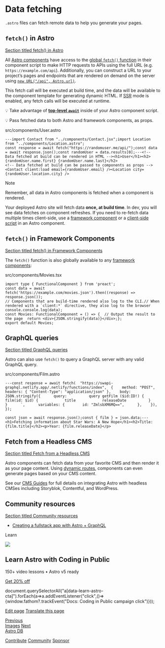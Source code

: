 Data fetching
=============

`.astro` files can fetch remote data to help you generate your pages.

`fetch()` in Astro
------------------

[Section titled fetch() in Astro](#fetch-in-astro)

All [Astro components](/en/basics/astro-components/) have access to the [global `fetch()` function](https://developer.mozilla.org/en-US/docs/Web/API/fetch) in their component script to make HTTP requests to APIs using the full URL (e.g. `https://example.com/api`). Additionally, you can construct a URL to your project’s pages and endpoints that are rendered on demand on the server using [`new URL("/api", Astro.url)`](/en/reference/api-reference/#url).

This fetch call will be executed at build time, and the data will be available to the component template for generating dynamic HTML. If [SSR](/en/guides/on-demand-rendering/) mode is enabled, any fetch calls will be executed at runtime.

💡 Take advantage of [**top-level `await`**](https://developer.mozilla.org/en-US/docs/Web/JavaScript/Reference/Operators/await#top_level_await) inside of your Astro component script.

💡 Pass fetched data to both Astro and framework components, as props.

src/components/User.astro

    ---import Contact from "../components/Contact.jsx";import Location from "../components/Location.astro";
    const response = await fetch("https://randomuser.me/api/");const data = await response.json();const randomUser = data.results[0];---<!-- Data fetched at build can be rendered in HTML --><h1>User</h1><h2>{randomUser.name.first} {randomUser.name.last}</h2>
    <!-- Data fetched at build can be passed to components as props --><Contact client:load email={randomUser.email} /><Location city={randomUser.location.city} />

Note

Remember, all data in Astro components is fetched when a component is rendered.

Your deployed Astro site will fetch data **once, at build time**. In dev, you will see data fetches on component refreshes. If you need to re-fetch data multiple times client-side, use a [framework component](/en/guides/framework-components/) or a [client-side script](/en/guides/client-side-scripts/) in an Astro component.

`fetch()` in Framework Components
---------------------------------

[Section titled fetch() in Framework Components](#fetch-in-framework-components)

The `fetch()` function is also globally available to any [framework components](/en/guides/framework-components/):

src/components/Movies.tsx

    import type { FunctionalComponent } from 'preact';
    const data = await fetch('https://example.com/movies.json').then((response) => response.json());
    // Components that are build-time rendered also log to the CLI.// When rendered with a `client:*` directive, they also log to the browser console.console.log(data);
    const Movies: FunctionalComponent = () => {  // Output the result to the page  return <div>{JSON.stringify(data)}</div>;};
    export default Movies;

GraphQL queries
---------------

[Section titled GraphQL queries](#graphql-queries)

Astro can also use `fetch()` to query a GraphQL server with any valid GraphQL query.

src/components/Film.astro

    ---const response = await fetch(  "https://swapi-graphql.netlify.app/.netlify/functions/index",  {    method: "POST",    headers: { "Content-Type": "application/json" },    body: JSON.stringify({      query: `        query getFilm ($id:ID!) {          film(id: $id) {            title            releaseDate          }        }      `,      variables: {        id: "ZmlsbXM6MQ==",      },    }),  });
    
    const json = await response.json();const { film } = json.data;---<h1>Fetching information about Star Wars: A New Hope</h1><h2>Title: {film.title}</h2><p>Year: {film.releaseDate}</p>

Fetch from a Headless CMS
-------------------------

[Section titled Fetch from a Headless CMS](#fetch-from-a-headless-cms)

Astro components can fetch data from your favorite CMS and then render it as your page content. Using [dynamic routes](/en/guides/routing/#dynamic-routes), components can even generate pages based on your CMS content.

See our [CMS Guides](/en/guides/cms/) for full details on integrating Astro with headless CMSes including Storyblok, Contentful, and WordPress.

Community resources
-------------------

[Section titled Community resources](#community-resources)

*   [Creating a fullstack app with Astro + GraphQL](https://robkendal.co.uk/blog/how-to-build-astro-site-with-graphql/)

Learn

![](/_astro/CodingInPublic.DpaYu7Qd_5sx41.webp)

Learn Astro with **Coding in Public**
-------------------------------------

150+ video lessons • Astro v5 ready

[Get 20% off](https://learnastro.dev?code=ASTRO_PROMO)

document.querySelectorAll("a\[data-learn-astro-cta\]").forEach(a=>a.addEventListener("click",()=>{window.fathom?.trackEvent("Docs: Coding in Public campaign click")}));

[Edit page](https://github.com/withastro/docs/edit/main/src/content/docs/en/guides/data-fetching.mdx) [Translate this page](https://contribute.docs.astro.build/guides/i18n/)

[Previous  
Images](/en/guides/images/) [Next  
Astro DB](/en/guides/astro-db/)

[Contribute](/en/contribute/) [Community](https://astro.build/chat) [Sponsor](https://opencollective.com/astrodotbuild)

